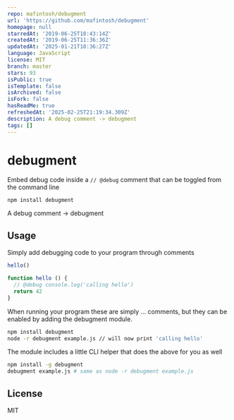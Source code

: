 ```yaml
---
repo: mafintosh/debugment
url: 'https://github.com/mafintosh/debugment'
homepage: null
starredAt: '2019-06-25T18:43:14Z'
createdAt: '2019-06-25T11:36:36Z'
updatedAt: '2025-01-21T18:36:27Z'
language: JavaScript
license: MIT
branch: master
stars: 93
isPublic: true
isTemplate: false
isArchived: false
isFork: false
hasReadMe: true
refreshedAt: '2025-02-25T21:19:34.309Z'
description: A debug comment -> debugment
tags: []
---
```


# debugment

Embed debug code inside a `// @debug` comment that can be toggled from the command line

```
npm install debugment
```

A debug comment -> debugment

## Usage

Simply add debugging code to your program through comments

``` js
hello()

function hello () {
  // @debug console.log('calling hello')
  return 42
}
```

When running your program these are simply ... comments, but
they can be enabled by adding the debugment module.

```sh
npm install debugment
node -r debugment example.js // will now print 'calling hello'
```

The module includes a little CLI helper that does the above for you as well

```sh
npm install -g debugment
debugment example.js # same as node -r debugment example.js
```

## License

MIT
